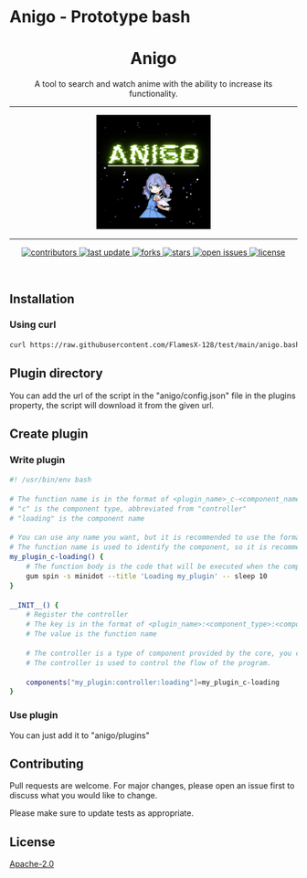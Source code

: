 # Anigo - Prototype bash

<div align="center">
    <h1>Anigo</h1>
    <p>
        A tool to search and watch anime with the ability to increase its functionality.
    </p>
</div>

---

<div align="center">
    <img src="https://github.com/FlamesX-128/Anigo-Prototype-bash/blob/main/assets/image.png" height="200" />
</div>

---

<div align="center">
    <p>
        <a href="https://github.com/FlamesX-128/Anigo-Prototype-bash/graphs/contributors">
            <img src="https://img.shields.io/github/contributors/FlamesX-128/Anigo-Prototype-bash" alt="contributors" />
        </a>
        <a href="">
            <img src="https://img.shields.io/github/last-commit/FlamesX-128/Anigo-Prototype-bash" alt="last update" />
        </a>
        <a href="https://github.com/FlamesX-128/Anigo-Prototype-bash/network/members">
            <img src="https://img.shields.io/github/forks/FlamesX-128/Anigo-Prototype-bash" alt="forks" />
        </a>
        <a href="https://github.com/FlamesX-128/Anigo-Prototype-bash/stargazers">
            <img src="https://img.shields.io/github/stars/FlamesX-128/Anigo-Prototype-bash" alt="stars" />
        </a>
        <a href="https://github.com/FlamesX-128/Anigo-Prototype-bash/issues/">
            <img src="https://img.shields.io/github/issues/FlamesX-128/Anigo-Prototype-bash" alt="open issues" />
        </a>
        <a href="https://github.com/FlamesX-128/Anigo-Prototype-bash/blob/master/LICENSE">
            <img src="https://img.shields.io/github/license/FlamesX-128/Anigo-Prototype-bash.svg" alt="license" />
        </a>
    </p>
</div>

<br />

## Installation

### Using curl

```bash
curl https://raw.githubusercontent.com/FlamesX-128/test/main/anigo.bash -o anigo.bash
```

## Plugin directory

You can add the url of the script in the "anigo/config.json" file in the plugins property, the script will download it from the given url.

## Create plugin

### Write plugin

```bash
#! /usr/bin/env bash

# The function name is in the format of <plugin_name>_c-<component_name>
# "c" is the component type, abbreviated from "controller"
# "loading" is the component name

# You can use any name you want, but it is recommended to use the format above.
# The function name is used to identify the component, so it is recommended to use the format above.
my_plugin_c-loading() {
    # The function body is the code that will be executed when the component is called.
    gum spin -s minidot --title 'Loading my_plugin' -- sleep 10
}

__INIT__() {
    # Register the controller
    # The key is in the format of <plugin_name>:<component_type>:<component_name>
    # The value is the function name

    # The controller is a type of component provided by the core, you can create your own component type.
    # The controller is used to control the flow of the program.

    components["my_plugin:controller:loading"]=my_plugin_c-loading
}
```

### Use plugin

You can just add it to "anigo/plugins"

## Contributing

Pull requests are welcome. For major changes, please open an issue first
to discuss what you would like to change.

Please make sure to update tests as appropriate.

## License

[Apache-2.0](https://www.apache.org/licenses/LICENSE-2.0)
